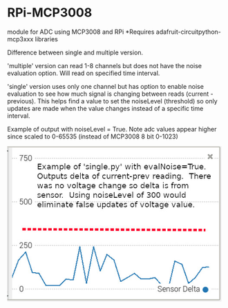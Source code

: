 # RPi-MCP3008
module for ADC using MCP3008 and RPi
*Requires adafruit-circuitpython-mcp3xxx libraries

Difference between single and multiple version.

'multiple' version can read 1-8 channels but does not have the noise evaluation option.  Will read on specified time interval.

'single' version uses only one channel but has option to enable noise evaluation to see how much signal is changing between reads (current - previous).  This helps find a value to set the noiseLevel (threshold) so only updates are made when the value changes instead of a specific time interval.

Example of output with noiseLevel = True.  Note adc values appear higher since scaled to 0-65535 (instead of MCP3008 8 bit 0-1023)

![noise eval](/images/18650-raw-sensor-delta.jpg)
